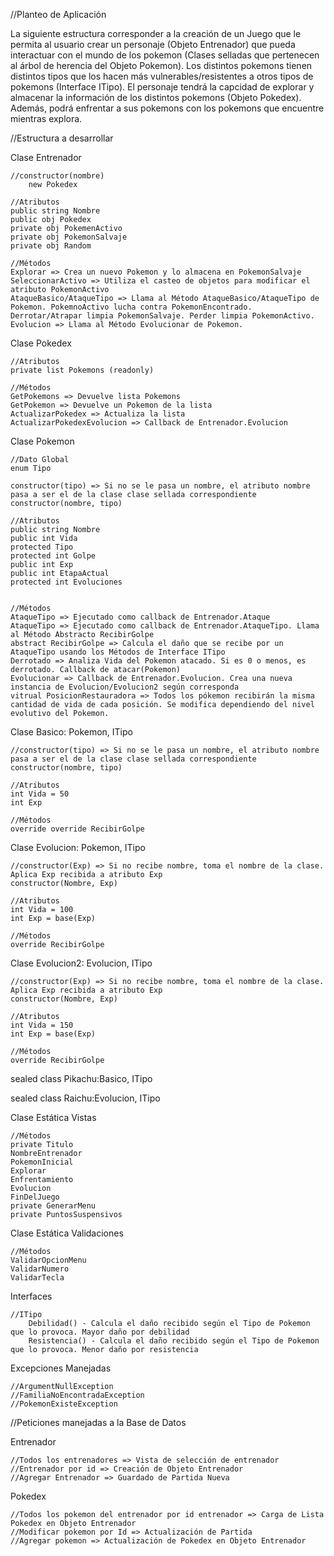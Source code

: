 //Planteo de Aplicación

La siguiente estructura corresponder a la creación de un Juego que le permita al usuario crear un personaje (Objeto Entrenador) que pueda interactuar con el mundo de los pokemon (Clases selladas que pertenecen al árbol de herencia del Objeto Pokemon). Los distintos pokemons tienen distintos tipos que los hacen más vulnerables/resistentes a otros tipos de pokemons (Interface ITipo). El personaje tendrá la capcidad de explorar y almacenar la información de los distintos pokemons (Objeto Pokedex). Además, podrá enfrentar a sus pokemons con los pokemons que encuentre mientras explora.

//Estructura a desarrollar

Clase Entrenador

	//constructor(nombre)	
		new Pokedex

	//Atributos
	public string Nombre
	public obj Pokedex
	private obj PokemenActivo 
	private obj PokemonSalvaje
	private obj Random
	
	//Métodos
	Explorar => Crea un nuevo Pokemon y lo almacena en PokemonSalvaje
	SeleccionarActivo => Utiliza el casteo de objetos para modificar el atributo PokemonActivo
	AtaqueBasico/AtaqueTipo => Llama al Método AtaqueBasico/AtaqueTipo de Pokemon. PokemnoActivo lucha contra PokemonEncontrado. Derrotar/Atrapar limpia PokemonSalvaje. Perder limpia PokemonActivo. 
	Evolucion => Llama al Método Evolucionar de Pokemon.

Clase Pokedex

	//Atributos
	private list Pokemons (readonly)

	//Métodos
	GetPokemons => Devuelve lista Pokemons
	GetPokemon => Devuelve un Pokemon de la lista
	ActualizarPokedex => Actualiza la lista
	ActualizarPokedexEvolucion => Callback de Entrenador.Evolucion

Clase Pokemon

	//Dato Global
	enum Tipo

	constructor(tipo) => Si no se le pasa un nombre, el atributo nombre pasa a ser el de la clase clase sellada correspondiente
	constructor(nombre, tipo)

	//Atributos
	public string Nombre
	public int Vida
	protected Tipo
	protected int Golpe
	public int Exp
	public int EtapaActual
	protected int Evoluciones

	
	//Métodos
	AtaqueTipo => Ejecutado como callback de Entrenador.Ataque
	AtaqueTipo => Ejecutado como callback de Entrenador.AtaqueTipo. Llama al Método Abstracto RecibirGolpe
	abstract RecibirGolpe => Calcula el daño que se recibe por un AtaqueTipo usando los Métodos de Interface ITipo
	Derrotado => Analiza Vida del Pokemon atacado. Si es 0 o menos, es derrotado. Callback de atacar(Pokemon)
	Evolucionar => Callback de Entrenador.Evolucion. Crea una nueva instancia de Evolucion/Evolucion2 según corresponda
	vitrual PosicionRestauradora => Todos los pókemon recibirán la misma cantidad de vida de cada posición. Se modifica dependiendo del nivel evolutivo del Pokemon.

Clase Basico: Pokemon, ITipo

	//constructor(tipo) => Si no se le pasa un nombre, el atributo nombre pasa a ser el de la clase clase sellada correspondiente
	constructor(nombre, tipo)

	//Atributos
	int Vida = 50
	int Exp

	//Métodos
	override override RecibirGolpe
	

Clase Evolucion: Pokemon, ITipo

	//constructor(Exp) => Si no recibe nombre, toma el nombre de la clase. Aplica Exp recibida a atributo Exp
	constructor(Nombre, Exp)

	//Atributos
	int Vida = 100
	int Exp = base(Exp)

	//Métodos
	override RecibirGolpe

Clase Evolucion2: Evolucion, ITipo

	//constructor(Exp) => Si no recibe nombre, toma el nombre de la clase. Aplica Exp recibida a atributo Exp
	constructor(Nombre, Exp)

	//Atributos
	int Vida = 150
	int Exp = base(Exp)

	//Métodos
	override RecibirGolpe

sealed class Pikachu:Basico, ITipo

sealed class Raichu:Evolucion, ITipo

Clase Estática Vistas

	//Métodos
	private Titulo
	NombreEntrenador
	PokemonInicial
	Explorar
	Enfrentamiento
	Evolucion
	FinDelJuego
	private GenerarMenu
	private PuntosSuspensivos

Clase Estática Validaciones

	//Métodos
	ValidarOpcionMenu
	ValidarNumero
	ValidarTecla

Interfaces

	//ITipo
		Debilidad() - Calcula el daño recibido según el Tipo de Pokemon que lo provoca. Mayor daño por debilidad
		Resistencia() - Calcula el daño recibido según el Tipo de Pokemon que lo provoca. Menor daño por resistencia 
	
Excepciones Manejadas

	//ArgumentNullException
	//FamiliaNoEncontradaException
	//PokemonExisteException

//Peticiones manejadas a la Base de Datos

Entrenador

	//Todos los entrenadores => Vista de selección de entrenador
	//Entrenador por id => Creación de Objeto Entrenador
	//Agregar Entrenador => Guardado de Partida Nueva

Pokedex

	//Todos los pokemon del entrenador por id entrenador => Carga de Lista Pokedex en Objeto Entrenador
	//Modificar pokemon por Id => Actualización de Partida
	//Agregar pokemon => Actualización de Pokedex en Objeto Entrenador
